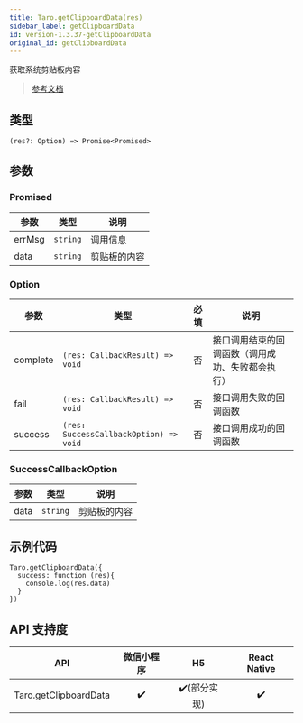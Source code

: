 ```yaml
---
title: Taro.getClipboardData(res)
sidebar_label: getClipboardData
id: version-1.3.37-getClipboardData
original_id: getClipboardData
---
```


获取系统剪贴板内容

> [参考文档](https://developers.weixin.qq.com/miniprogram/dev/api/device/clipboard/wx.getClipboardData.html)

## 类型

```tsx
(res?: Option) => Promise<Promised>
```

## 参数

### Promised

| 参数 | 类型 | 说明 |
| --- | --- | --- |
| errMsg | `string` | 调用信息 |
| data | `string` | 剪贴板的内容 |

### Option

| 参数 | 类型 | 必填 | 说明 |
| --- | --- | :---: | --- |
| complete | `(res: CallbackResult) => void` | 否 | 接口调用结束的回调函数（调用成功、失败都会执行） |
| fail | `(res: CallbackResult) => void` | 否 | 接口调用失败的回调函数 |
| success | `(res: SuccessCallbackOption) => void` | 否 | 接口调用成功的回调函数 |

### SuccessCallbackOption

| 参数 | 类型 | 说明 |
| --- | --- | --- |
| data | `string` | 剪贴板的内容 |

## 示例代码

```tsx
Taro.getClipboardData({
  success: function (res){
    console.log(res.data)
  }
})
```

## API 支持度

| API | 微信小程序 | H5 | React Native |
| :---: | :---: | :---: | :---: |
| Taro.getClipboardData | ✔️ | ✔️(部分实现) | ✔️ |
